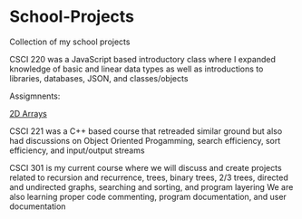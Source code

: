 # School-Projects
Collection of my school projects

CSCI 220 was a JavaScript based introductory class where I expanded knowledge of basic and linear data types
as well as introductions to libraries, databases, JSON, and classes/objects

Assigmnents:

[2D Arrays](/CSCI220/2DArrayslab/2DAExplnation.md)

CSCI 221 was a C++ based course that retreaded similar ground but also had discussions on Object Oriented Progamming, search efficiency, sort efficiency, and input/output streams

CSCI 301 is my current course where we will discuss and create projects related to recursion and recurrence, trees, binary
trees, 2/3 trees, directed and undirected graphs, searching and sorting, and program layering
We are also learning proper code commenting, program documentation, and user documentation 
